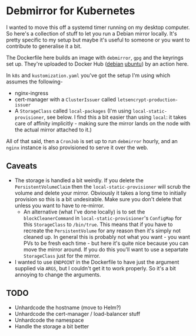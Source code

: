 # Debmirror for Kubernetes

I wanted to move this off a systemd timer running on my desktop computer. So
here's a collection of stuff to let you run a Debian mirror locally. It's pretty
specific to my setup but maybe it's useful to someone or you want to contribute
to generalise it a bit.

The Dockerfile here builds an image with `debmirror`, `gpg` and the keyrings set
up. They're uploaded to Docker Hub
([debian](https://hub.docker.com/repository/docker/iainlane/debmirror-debian)
[ubuntu](https://hub.docker.com/repository/docker/iainlane/debmirror-ubuntu)) by
an action here.

In `k8s` and `kustomization.yaml` you've got the setup I'm using which assumes
the following-

  * nginx-ingress
  * cert-manager with a `ClusterIssuer` called `letsencrypt-production-issuer`
  * A `StorageClass` called `local-packages` (I'm using
    `local-static-provisioner`, see below. I find this a bit easier than using
    `local`: it takes care of affinity implicitly - making sure the mirror
    lands on the node with the actual mirror attached to it.)

All of that said, then a `CronJob` is set up to run `debmirror` hourly, and an
`nginx` instance is also provisioned to serve it over the web.

## Caveats

  * The storage is handled a bit weirdly. If you delete the
    `PersistentVolumeClaim` then the `local-static-provisioner` will scrub the
    volume and delete your mirror. Obviously it takes a long time to initially
    provision so this is a bit undesirable. Make sure you don't delete that
    unless you want to have to re-mirror.
    * An alternative (what I've done locally) is to set the
      `blockCleanerCommand` in `local-static-provisioner`'s `ConfigMap` for
      this `StorageClass` to `/bin/true`. This means that if you have to
      recreate the `PersistentVolume` for any reason then it's simply not
      cleaned up. In general this is probably not what you want - you want PVs
      to be fresh each time - but here it's quite nice because you can move the
      mirror around. If you do this you'll want to use a separtate
      `StorageClass` just for the mirror.
  * I wanted to use `ENDPOINT` in the Dockerfile to have just the argument
    supplied via `ARGS`, but I couldn't get it to work properly. So it's a bit
    annoying to change the arguments.

## TODO

  * Unhardcode the hostname (move to Helm?)
  * Unhardcode the cert-manager / load-balancer stuff
  * Unhardcode the namespace
  * Handle the storage a bit better
